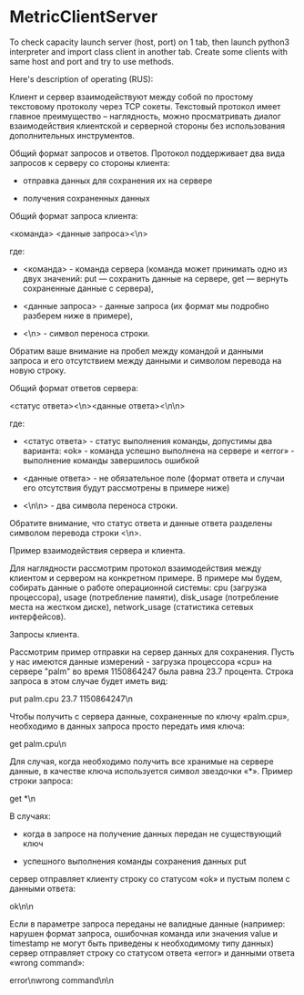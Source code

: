 # MetricClientServer

To check capacity launch server (host, port) on 1 tab, then launch python3 interpreter and import class client in another tab. Create some clients with same host and port and try to use methods. 

Here's description of operating (RUS):

Клиент и сервер взаимодействуют между собой по простому текстовому протоколу через TCP сокеты. Текстовый протокол имеет главное преимущество – наглядность, можно просматривать диалог взаимодействия клиентской и серверной стороны без использования дополнительных инструментов.

Общий формат запросов и ответов.
Протокол поддерживает два вида запросов к серверу со стороны клиента:

- отправка данных для сохранения их на сервере

- получения сохраненных данных

Общий формат запроса клиента: 

<команда> <данные запроса><\n>

где:

- <команда> - команда сервера (команда может принимать одно из двух значений: put — сохранить данные на сервере, get — вернуть сохраненные данные с сервера),

- <данные запроса> - данные запроса (их формат мы подробно разберем ниже в примере),

- <\n> - символ переноса строки.

Обратим ваше внимание на пробел между командой и данными запроса и его отсутствием между данными и символом перевода на новую строку.

Общий формат ответов сервера:        


<статус ответа><\n><данные ответа><\n\n>


где:

- <статус ответа> - статус выполнения команды, допустимы два варианта: «ok» - команда успешно выполнена на сервере и «error» - выполнение команды завершилось ошибкой

- <данные ответа> - не обязательное поле (формат ответа и случаи его отсутствия будут рассмотрены в примере ниже)

- <\n\n> - два символа переноса строки.

Обратите внимание, что статус ответа и данные ответа разделены символом перевода строки <\n>.

Пример взаимодействия сервера и клиента.

Для наглядности рассмотрим протокол взаимодействия между клиентом и сервером на конкретном примере. В примере мы будем, собирать данные о работе операционной системы: cpu (загрузка процессора), usage (потребление памяти), disk_usage (потребление места на жестком диске), network_usage (статистика сетевых интерфейсов).

Запросы клиента.

Рассмотрим пример отправки на сервер данных для сохранения. Пусть у нас имеются данные измерений - загрузка процессора «cpu» на сервере "palm" во время 1150864247 была равна 23.7 процента. Строка запроса в этом случае будет иметь вид:             


put palm.cpu 23.7 1150864247\n


Чтобы получить с сервера данные, сохраненные по ключу «palm.cpu», необходимо в данных запроса просто передать имя ключа:         
 
 get palm.cpu\n
 
 
 Для случая, когда необходимо получить все хранимые на сервере данные, в качестве ключа используется символ звездочки «*». Пример строки запроса:     
 
 
 get *\n
 

В случаях:

- когда в запросе на получение данных передан не существующий ключ

- успешного выполнения команды сохранения данных put

сервер отправляет клиенту строку со статусом «оk» и пустым полем с данными ответа:          


ok\n\n


Если в параметре запроса переданы не валидные данные (например: нарушен формат запроса, ошибочная команда или значения value и timestamp не могут быть приведены к необходимому типу данных) сервер отправляет строку со статусом ответа «error» и данными ответа «wrong command»:       

error\nwrong command\n\n
